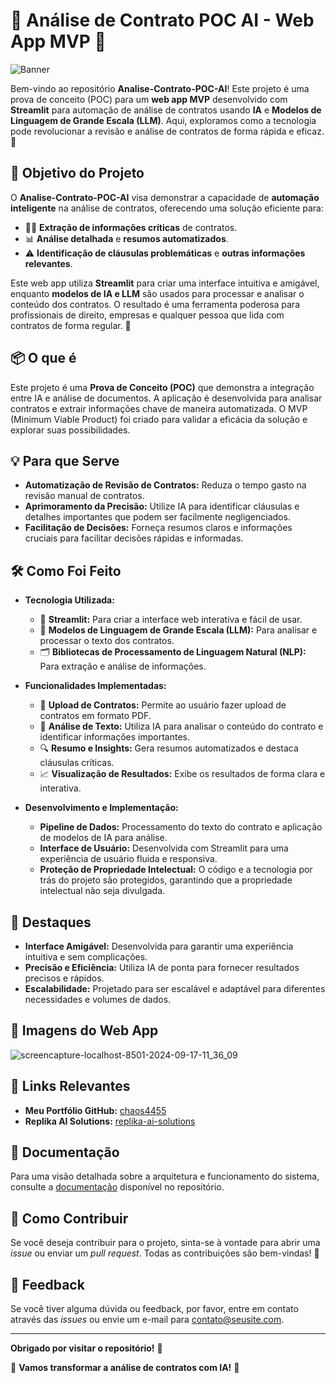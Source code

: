 # 📜 Análise de Contrato POC AI - Web App MVP 🚀

![Banner](https://github.com/chaos4455/Analise-Contrato-POC-AI/raw/main/assets/banner.png)

Bem-vindo ao repositório **Analise-Contrato-POC-AI**! Este projeto é uma prova de conceito (POC) para um **web app MVP** desenvolvido com **Streamlit** para automação de análise de contratos usando **IA** e **Modelos de Linguagem de Grande Escala (LLM)**. Aqui, exploramos como a tecnologia pode revolucionar a revisão e análise de contratos de forma rápida e eficaz. 🌟

## 🎯 Objetivo do Projeto

O **Analise-Contrato-POC-AI** visa demonstrar a capacidade de **automação inteligente** na análise de contratos, oferecendo uma solução eficiente para:

- 🕵️‍♂️ **Extração de informações críticas** de contratos.
- 📊 **Análise detalhada** e **resumos automatizados**.
- ⚠️ **Identificação de cláusulas problemáticas** e **outras informações relevantes**.

Este web app utiliza **Streamlit** para criar uma interface intuitiva e amigável, enquanto **modelos de IA e LLM** são usados para processar e analisar o conteúdo dos contratos. O resultado é uma ferramenta poderosa para profissionais de direito, empresas e qualquer pessoa que lida com contratos de forma regular. 🚀

## 📦 O que é

Este projeto é uma **Prova de Conceito (POC)** que demonstra a integração entre IA e análise de documentos. A aplicação é desenvolvida para analisar contratos e extrair informações chave de maneira automatizada. O MVP (Minimum Viable Product) foi criado para validar a eficácia da solução e explorar suas possibilidades. 

## 💡 Para que Serve

- **Automatização de Revisão de Contratos:** Reduza o tempo gasto na revisão manual de contratos.
- **Aprimoramento da Precisão:** Utilize IA para identificar cláusulas e detalhes importantes que podem ser facilmente negligenciados.
- **Facilitação de Decisões:** Forneça resumos claros e informações cruciais para facilitar decisões rápidas e informadas.

## 🛠 Como Foi Feito

- **Tecnologia Utilizada:**
  - 🧩 **Streamlit:** Para criar a interface web interativa e fácil de usar.
  - 🤖 **Modelos de Linguagem de Grande Escala (LLM):** Para analisar e processar o texto dos contratos.
  - 🗂️ **Bibliotecas de Processamento de Linguagem Natural (NLP):** Para extração e análise de informações.

- **Funcionalidades Implementadas:**
  - 📜 **Upload de Contratos:** Permite ao usuário fazer upload de contratos em formato PDF.
  - 🧠 **Análise de Texto:** Utiliza IA para analisar o conteúdo do contrato e identificar informações importantes.
  - 🔍 **Resumo e Insights:** Gera resumos automatizados e destaca cláusulas críticas.
  - 📈 **Visualização de Resultados:** Exibe os resultados de forma clara e interativa.

- **Desenvolvimento e Implementação:**
  - **Pipeline de Dados:** Processamento do texto do contrato e aplicação de modelos de IA para análise.
  - **Interface de Usuário:** Desenvolvida com Streamlit para uma experiência de usuário fluida e responsiva.
  - **Proteção de Propriedade Intelectual:** O código e a tecnologia por trás do projeto são protegidos, garantindo que a propriedade intelectual não seja divulgada.

## 🌟 Destaques

- **Interface Amigável:** Desenvolvida para garantir uma experiência intuitiva e sem complicações.
- **Precisão e Eficiência:** Utiliza IA de ponta para fornecer resultados precisos e rápidos.
- **Escalabilidade:** Projetado para ser escalável e adaptável para diferentes necessidades e volumes de dados.

## 📸 Imagens do Web App

![screencapture-localhost-8501-2024-09-17-11_36_09](https://github.com/user-attachments/assets/8215a1d7-04e6-4e9c-b38e-de9382eeadd0)

## 🔗 Links Relevantes

- **Meu Portfólio GitHub:** [chaos4455](https://github.com/chaos4455?tab=repositories)
- **Replika AI Solutions:** [replika-ai-solutions](https://github.com/replika-ai-solutions)

## 📄 Documentação

Para uma visão detalhada sobre a arquitetura e funcionamento do sistema, consulte a [documentação](https://github.com/chaos4455/Analise-Contrato-POC-AI/wiki) disponível no repositório.

## 🚀 Como Contribuir

Se você deseja contribuir para o projeto, sinta-se à vontade para abrir uma *issue* ou enviar um *pull request*. Todas as contribuições são bem-vindas! 🤝

## 💬 Feedback

Se você tiver alguma dúvida ou feedback, por favor, entre em contato através das *issues* ou envie um e-mail para [contato@seusite.com](mailto:contato@seusite.com).

---

**Obrigado por visitar o repositório!** 🙌

🚀 **Vamos transformar a análise de contratos com IA!** 🌟
